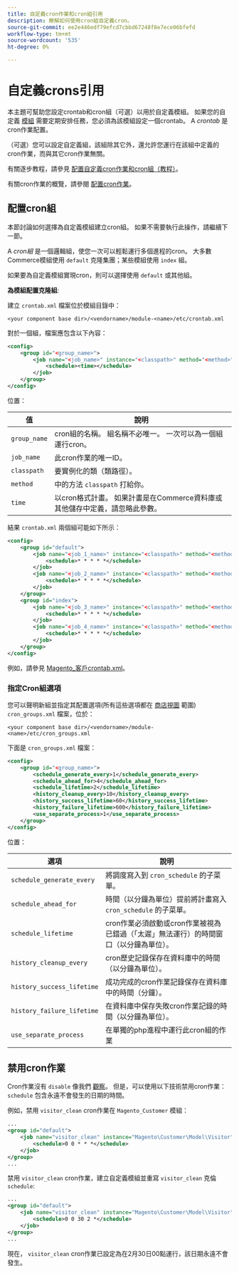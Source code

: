 ```yaml
---
title: 自定義cron作業和cron組引用
description: 瞭解如何使用cron組自定義cron。
source-git-commit: ee2e446edf79efcd7cbbd67248f8e7ece06bfefd
workflow-type: tm+mt
source-wordcount: '535'
ht-degree: 0%

---
```



# 自定義crons引用

本主題可幫助您設定crontab和cron組（可選）以用於自定義模組。 如果您的自定義 [模組](https://glossary.magento.com/module) 需要定期安排任務，您必須為該模組設定一個crontab。 A _crontab_ 是cron作業配置。

（可選）您可以設定自定義組，該組除其它外，還允許您運行在該組中定義的cron作業，而與其它cron作業無關。

有關逐步教程，請參見 [配置自定義cron作業和cron組（教程）](custom-cron-tutorial.md)。

有關cron作業的概覽，請參閱 [配置cron作業](../cli/configure-cron-jobs.md)。

## 配置cron組

本節討論如何選擇為自定義模組建立cron組。 如果不需要執行此操作，請繼續下一節。

A _cron組_ 是一個邏輯組，使您一次可以輕鬆運行多個進程的cron。 大多數Commerce模組使用 `default` 克隆集團；某些模組使用 `index` 組。

如果要為自定義模組實現cron，則可以選擇使用 `default` 或其他組。

**為模組配置克隆組**:

建立 `crontab.xml` 檔案位於模組目錄中：

```text
<your component base dir>/<vendorname>/module-<name>/etc/crontab.xml
```

對於一個組，檔案應包含以下內容：

```xml
<config>
    <group id="<group_name>">
        <job name="<job_name>" instance="<classpath>" method="<method>">
            <schedule><time></schedule>
        </job>
    </group>
</config>
```

位置：

| 值 | 說明 |
|---|---|
| `group_name` | cron組的名稱。 組名稱不必唯一。 一次可以為一個組運行cron。 |
| `job_name` | 此cron作業的唯一ID。 |
| `classpath` | 要實例化的類（類路徑）。 |
| `method` | 中的方法 `classpath` 打給你。 |
| `time` | 以cron格式計畫。 如果計畫是在Commerce資料庫或其他儲存中定義，請忽略此參數。 |

結果 `crontab.xml` 兩個組可能如下所示：

```xml
<config>
    <group id="default">
        <job name="<job_1_name>" instance="<classpath>" method="<method_name>">
            <schedule>* * * * *</schedule>
        </job>
        <job name="<job_2_name>" instance="<classpath>" method="<method_name>">
            <schedule>* * * * *</schedule>
        </job>
    </group>
    <group id="index">
        <job name="<job_3_name>" instance="<classpath>" method="<method_name>">
            <schedule>* * * * *</schedule>
        </job>
        <job name="<job_4_name>" instance="<classpath>" method="<method_name>">
            <schedule>* * * * *</schedule>
        </job>
    </group>
</config>
```

例如，請參見 [Magento_客戶crontab.xml](https://github.com/magento/magento2/blob/2.4/app/code/Magento/Customer/etc/crontab.xml)。

### 指定Cron組選項

您可以聲明新組並指定其配置選項(所有這些選項都在 [商店視圖](https://glossary.magento.com/store-view) 範圍) `cron_groups.xml` 檔案，位於：

```text
<your component base dir>/<vendorname>/module-<name>/etc/cron_groups.xml
```

下面是 `cron_groups.xml` 檔案：

```xml
<config>
    <group id="<group_name>">
        <schedule_generate_every>1</schedule_generate_every>
        <schedule_ahead_for>4</schedule_ahead_for>
        <schedule_lifetime>2</schedule_lifetime>
        <history_cleanup_every>10</history_cleanup_every>
        <history_success_lifetime>60</history_success_lifetime>
        <history_failure_lifetime>600</history_failure_lifetime>
        <use_separate_process>1</use_separate_process>
    </group>
</config>
```

位置：

| 選項 | 說明 |
| -------------------------- | ------------------------------------------------------------------------------------------------------ |
| `schedule_generate_every` | 將調度寫入到 `cron_schedule` 的子菜單。 |
| `schedule_ahead_for` | 時間（以分鐘為單位）提前將計畫寫入 `cron_schedule` 的子菜單。 |
| `schedule_lifetime` | cron作業必須啟動或cron作業被視為已錯過（「太遲」無法運行）的時間窗口（以分鐘為單位）。 |
| `history_cleanup_every` | cron歷史記錄保存在資料庫中的時間（以分鐘為單位）。 |
| `history_success_lifetime` | 成功完成的cron作業記錄保存在資料庫中的時間（分鐘）。 |
| `history_failure_lifetime` | 在資料庫中保存失敗cron作業記錄的時間（以分鐘為單位）。 |
| `use_separate_process` | 在單獨的php進程中運行此cron組的作業 |

## 禁用cron作業

Cron作業沒有 `disable` 像我們 [觀察](https://developer.adobe.com/commerce/php/development/components/events-and-observers/#observers)。 但是，可以使用以下技術禁用cron作業： `schedule` 包含永遠不會發生的日期的時間。

例如，禁用 `visitor_clean` cron作業在 `Magento_Customer` 模組：

```xml
...
<group id="default">
    <job name="visitor_clean" instance="Magento\Customer\Model\Visitor" method="clean">
        <schedule>0 0 * * *</schedule>
    </job>
</group>
...
```

禁用 `visitor_clean` cron作業，建立自定義模組並重寫 `visitor_clean` 克倫 `schedule`:

```xml
...
<group id="default">
    <job name="visitor_clean" instance="Magento\Customer\Model\Visitor" method="clean">
        <schedule>0 0 30 2 *</schedule>
    </job>
</group>
...
```

現在， `visitor_clean` cron作業已設定為在2月30日00點運行，該日期永遠不會發生。
